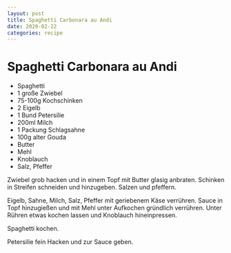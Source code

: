 ```yaml
---
layout: post
title: Spaghetti Carbonara au Andi
date: 2020-02-22
categories: recipe
---
```

# Spaghetti Carbonara au Andi

- Spaghetti
- 1 große Zwiebel
- 75-100g Kochschinken
- 2 Eigelb
- 1 Bund Petersilie
- 200ml Milch
- 1 Packung Schlagsahne
- 100g alter Gouda
- Butter
- Mehl
- Knoblauch
- Salz, Pfeffer

Zwiebel grob hacken und in einem Topf mit Butter glasig anbraten.
Schinken in Streifen schneiden und hinzugeben.
Salzen und pfeffern.

Eigelb, Sahne, Milch, Salz, Pfeffer mit geriebenem Käse verrühren.
Sauce in Topf hinzugießen und mit Mehl unter Aufkochen gründlich verrühren.
Unter Rühren etwas kochen lassen und Knoblauch hineinpressen.

Spaghetti kochen.

Petersilie fein Hacken und zur Sauce geben.
